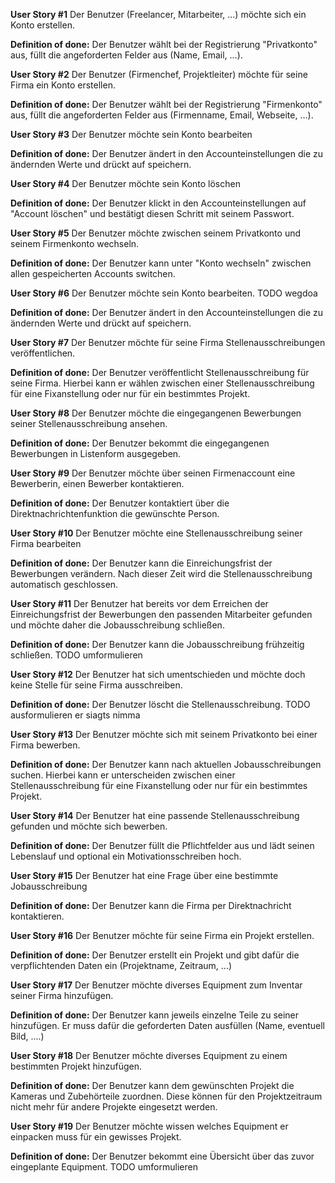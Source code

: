 **User Story #1**
Der Benutzer (Freelancer, Mitarbeiter, ...) möchte sich ein Konto erstellen.

**Definition of done:**
Der Benutzer wählt bei der Registrierung "Privatkonto" aus, füllt die angeforderten Felder aus (Name, Email, ...).



**User Story #2**
Der Benutzer (Firmenchef, Projektleiter) möchte für seine Firma ein Konto erstellen.

**Definition of done:**
Der Benutzer wählt bei der Registrierung "Firmenkonto" aus, füllt die angeforderten Felder aus (Firmenname, Email, Webseite, ...).



**User Story #3**
Der Benutzer möchte sein Konto bearbeiten

**Definition of done:**
Der Benutzer ändert in den Accounteinstellungen die zu ändernden Werte und drückt auf speichern.



**User Story #4**
Der Benutzer möchte sein Konto löschen

**Definition of done:**
Der Benutzer klickt in den Accounteinstellungen auf "Account löschen" und bestätigt diesen Schritt mit seinem Passwort.



**User Story #5**
Der Benutzer möchte zwischen seinem Privatkonto und seinem Firmenkonto wechseln.

**Definition of done:**
Der Benutzer kann unter "Konto wechseln" zwischen allen gespeicherten Accounts switchen.



**User Story #6**
Der Benutzer möchte sein Konto bearbeiten. TODO wegdoa

**Definition of done:**
Der Benutzer ändert in den Accounteinstellungen die zu ändernden Werte und drückt auf speichern.



**User Story #7**
Der Benutzer möchte für seine Firma Stellenausschreibungen veröffentlichen.

**Definition of done:**
Der Benutzer veröffentlicht Stellenausschreibung für seine Firma. Hierbei kann er wählen zwischen einer Stellenausschreibung für eine Fixanstellung oder nur für ein bestimmtes Projekt.



**User Story #8**
Der Benutzer möchte die eingegangenen Bewerbungen seiner Stellenausschreibung ansehen.

**Definition of done:**
Der Benutzer bekommt die eingegangenen Bewerbungen in Listenform ausgegeben.



**User Story #9**
Der Benutzer möchte über seinen Firmenaccount eine Bewerberin, einen Bewerber kontaktieren.

**Definition of done:**
Der Benutzer kontaktiert über die Direktnachrichtenfunktion die gewünschte Person. 



**User Story #10**
Der Benutzer möchte eine Stellenausschreibung seiner Firma bearbeiten

**Definition of done:**
Der Benutzer kann die Einreichungsfrist der Bewerbungen verändern. Nach dieser Zeit wird die Stellenausschreibung automatisch geschlossen.



**User Story #11**
Der Benutzer hat bereits vor dem Erreichen der Einreichungsfrist der Bewerbungen den passenden Mitarbeiter gefunden und möchte daher die Jobausschreibung schließen.

**Definition of done:**
Der Benutzer kann die Jobausschreibung frühzeitig schließen. TODO umformulieren



**User Story #12**
Der Benutzer hat sich umentschieden und möchte doch keine Stelle für seine Firma ausschreiben.

**Definition of done:**
Der Benutzer löscht die Stellenausschreibung. TODO ausformulieren er siagts nimma



**User Story #13**
Der Benutzer möchte sich mit seinem Privatkonto bei einer Firma bewerben.

**Definition of done:**
Der Benutzer kann nach aktuellen Jobausschreibungen suchen. Hierbei kann er unterscheiden zwischen einer Stellenausschreibung für eine Fixanstellung oder nur für ein bestimmtes Projekt.



**User Story #14**
Der Benutzer hat eine passende Stellenausschreibung gefunden und möchte sich bewerben.

**Definition of done:**
Der Benutzer füllt die Pflichtfelder aus und lädt seinen Lebenslauf und optional ein Motivationsschreiben hoch.



**User Story #15**
Der Benutzer hat eine Frage über eine bestimmte Jobausschreibung

**Definition of done:**
Der Benutzer kann die Firma per Direktnachricht kontaktieren.



**User Story #16**
Der Benutzer möchte für seine Firma ein Projekt erstellen.

**Definition of done:**
Der Benutzer erstellt ein Projekt und gibt dafür die verpflichtenden Daten ein (Projektname, Zeitraum, ...)



**User Story #17**
Der Benutzer möchte diverses Equipment zum Inventar seiner Firma hinzufügen.

**Definition of done:**
Der Benutzer kann jeweils einzelne Teile zu seiner hinzufügen. Er muss dafür die geforderten Daten ausfüllen (Name, eventuell Bild, ....)



**User Story #18**
Der Benutzer möchte diverses Equipment zu einem bestimmten Projekt hinzufügen.

**Definition of done:**
Der Benutzer kann dem gewünschten Projekt die Kameras und Zubehörteile zuordnen. Diese können für den Projektzeitraum nicht mehr für andere Projekte eingesetzt werden.



**User Story #19**
Der Benutzer möchte wissen welches Equipment er einpacken muss für ein gewisses Projekt.

**Definition of done:**
Der Benutzer bekommt eine Übersicht über das zuvor eingeplante Equipment. TODO umformulieren


